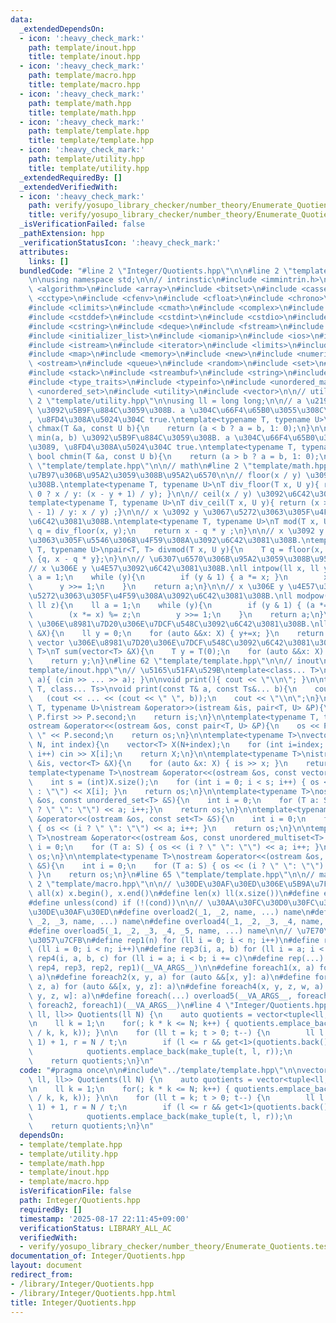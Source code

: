 ```yaml
---
data:
  _extendedDependsOn:
  - icon: ':heavy_check_mark:'
    path: template/inout.hpp
    title: template/inout.hpp
  - icon: ':heavy_check_mark:'
    path: template/macro.hpp
    title: template/macro.hpp
  - icon: ':heavy_check_mark:'
    path: template/math.hpp
    title: template/math.hpp
  - icon: ':heavy_check_mark:'
    path: template/template.hpp
    title: template/template.hpp
  - icon: ':heavy_check_mark:'
    path: template/utility.hpp
    title: template/utility.hpp
  _extendedRequiredBy: []
  _extendedVerifiedWith:
  - icon: ':heavy_check_mark:'
    path: verify/yosupo_library_checker/number_theory/Enumerate_Quotients.test.cpp
    title: verify/yosupo_library_checker/number_theory/Enumerate_Quotients.test.cpp
  _isVerificationFailed: false
  _pathExtension: hpp
  _verificationStatusIcon: ':heavy_check_mark:'
  attributes:
    links: []
  bundledCode: "#line 2 \"Integer/Quotients.hpp\"\n\n#line 2 \"template/template.hpp\"\
    \n\nusing namespace std;\n\n// intrinstic\n#include <immintrin.h>\n\n#include\
    \ <algorithm>\n#include <array>\n#include <bitset>\n#include <cassert>\n#include\
    \ <cctype>\n#include <cfenv>\n#include <cfloat>\n#include <chrono>\n#include <cinttypes>\n\
    #include <climits>\n#include <cmath>\n#include <complex>\n#include <cstdarg>\n\
    #include <cstddef>\n#include <cstdint>\n#include <cstdio>\n#include <cstdlib>\n\
    #include <cstring>\n#include <deque>\n#include <fstream>\n#include <functional>\n\
    #include <initializer_list>\n#include <iomanip>\n#include <ios>\n#include <iostream>\n\
    #include <istream>\n#include <iterator>\n#include <limits>\n#include <list>\n\
    #include <map>\n#include <memory>\n#include <new>\n#include <numeric>\n#include\
    \ <ostream>\n#include <queue>\n#include <random>\n#include <set>\n#include <sstream>\n\
    #include <stack>\n#include <streambuf>\n#include <string>\n#include <tuple>\n\
    #include <type_traits>\n#include <typeinfo>\n#include <unordered_map>\n#include\
    \ <unordered_set>\n#include <utility>\n#include <vector>\n\n// utility\n#line\
    \ 2 \"template/utility.hpp\"\n\nusing ll = long long;\n\n// a \u2190 max(a, b)\
    \ \u3092\u5B9F\u884C\u3059\u308B. a \u304C\u66F4\u65B0\u3055\u308C\u305F\u3089\
    , \u8FD4\u308A\u5024\u304C true.\ntemplate<typename T, typename U>\ninline bool\
    \ chmax(T &a, const U b){\n    return (a < b ? a = b, 1: 0);\n}\n\n// a \u2190\
    \ min(a, b) \u3092\u5B9F\u884C\u3059\u308B. a \u304C\u66F4\u65B0\u3055\u308C\u305F\
    \u3089, \u8FD4\u308A\u5024\u304C true.\ntemplate<typename T, typename U>\ninline\
    \ bool chmin(T &a, const U b){\n    return (a > b ? a = b, 1: 0);\n}\n#line 59\
    \ \"template/template.hpp\"\n\n// math\n#line 2 \"template/math.hpp\"\n\n// \u9664\
    \u7B97\u306B\u95A2\u3059\u308B\u95A2\u6570\n\n// floor(x / y) \u3092\u6C42\u3081\
    \u308B.\ntemplate<typename T, typename U>\nT div_floor(T x, U y){ return (x >\
    \ 0 ? x / y: (x - y + 1) / y); }\n\n// ceil(x / y) \u3092\u6C42\u3081\u308B.\n\
    template<typename T, typename U>\nT div_ceil(T x, U y){ return (x > 0 ? (x + y\
    \ - 1) / y: x / y) ;}\n\n// x \u3092 y \u3067\u5272\u3063\u305F\u4F59\u308A\u3092\
    \u6C42\u3081\u308B.\ntemplate<typename T, typename U>\nT mod(T x, U y){\n    T\
    \ q = div_floor(x, y);\n    return x - q * y ;\n}\n\n// x \u3092 y \u3067\u5272\
    \u3063\u305F\u5546\u3068\u4F59\u308A\u3092\u6C42\u3081\u308B.\ntemplate<typename\
    \ T, typename U>\npair<T, T> divmod(T x, U y){\n    T q = floor(x, y);\n    return\
    \ {q, x - q * y};\n}\n\n// \u6307\u6570\u306B\u95A2\u3059\u308B\u95A2\u6570\n\n\
    // x \u306E y \u4E57\u3092\u6C42\u3081\u308B.\nll intpow(ll x, ll y){\n    ll\
    \ a = 1;\n    while (y){\n        if (y & 1) { a *= x; }\n        x *= x;\n  \
    \      y >>= 1;\n    }\n    return a;\n}\n\n// x \u306E y \u4E57\u3092 z \u3067\
    \u5272\u3063\u305F\u4F59\u308A\u3092\u6C42\u3081\u308B.\nll modpow(ll x, ll y,\
    \ ll z){\n    ll a = 1;\n    while (y){\n        if (y & 1) { (a *= x) %= z; }\n\
    \        (x *= x) %= z;\n        y >>= 1;\n    }\n    return a;\n}\n\n// vector\
    \ \u306E\u8981\u7D20\u306E\u7DCF\u548C\u3092\u6C42\u3081\u308B.\nll sum(vector<ll>\
    \ &X){\n    ll y = 0;\n    for (auto &&x: X) { y+=x; }\n    return y;\n}\n\n//\
    \ vector \u306E\u8981\u7D20\u306E\u7DCF\u548C\u3092\u6C42\u3081\u308B.\ntemplate<typename\
    \ T>\nT sum(vector<T> &X){\n    T y = T(0);\n    for (auto &&x: X) { y += x; }\n\
    \    return y;\n}\n#line 62 \"template/template.hpp\"\n\n// inout\n#line 1 \"\
    template/inout.hpp\"\n// \u5165\u51FA\u529B\ntemplate<class... T>\nvoid input(T&...\
    \ a){ (cin >> ... >> a); }\n\nvoid print(){ cout << \"\\n\"; }\n\ntemplate<class\
    \ T, class... Ts>\nvoid print(const T& a, const Ts&... b){\n    cout << a;\n \
    \   (cout << ... << (cout << \" \", b));\n    cout << \"\\n\";\n}\n\ntemplate<typename\
    \ T, typename U>\nistream &operator>>(istream &is, pair<T, U> &P){\n    is >>\
    \ P.first >> P.second;\n    return is;\n}\n\ntemplate<typename T, typename U>\n\
    ostream &operator<<(ostream &os, const pair<T, U> &P){\n    os << P.first << \"\
    \ \" << P.second;\n    return os;\n}\n\ntemplate<typename T>\nvector<T> vector_input(int\
    \ N, int index){\n    vector<T> X(N+index);\n    for (int i=index; i<index+N;\
    \ i++) cin >> X[i];\n    return X;\n}\n\ntemplate<typename T>\nistream &operator>>(istream\
    \ &is, vector<T> &X){\n    for (auto &x: X) { is >> x; }\n    return is;\n}\n\n\
    template<typename T>\nostream &operator<<(ostream &os, const vector<T> &X){\n\
    \    int s = (int)X.size();\n    for (int i = 0; i < s; i++) { os << (i ? \" \"\
    \ : \"\") << X[i]; }\n    return os;\n}\n\ntemplate<typename T>\nostream &operator<<(ostream\
    \ &os, const unordered_set<T> &S){\n    int i = 0;\n    for (T a: S) {os << (i\
    \ ? \" \": \"\") << a; i++;}\n    return os;\n}\n\ntemplate<typename T>\nostream\
    \ &operator<<(ostream &os, const set<T> &S){\n    int i = 0;\n    for (T a: S)\
    \ { os << (i ? \" \": \"\") << a; i++; }\n    return os;\n}\n\ntemplate<typename\
    \ T>\nostream &operator<<(ostream &os, const unordered_multiset<T> &S){\n    int\
    \ i = 0;\n    for (T a: S) { os << (i ? \" \": \"\") << a; i++; }\n    return\
    \ os;\n}\n\ntemplate<typename T>\nostream &operator<<(ostream &os, const multiset<T>\
    \ &S){\n    int i = 0;\n    for (T a: S) { os << (i ? \" \": \"\") << a; i++;\
    \ }\n    return os;\n}\n#line 65 \"template/template.hpp\"\n\n// macro\n#line\
    \ 2 \"template/macro.hpp\"\n\n// \u30DE\u30AF\u30ED\u306E\u5B9A\u7FA9\n#define\
    \ all(x) x.begin(), x.end()\n#define len(x) ll(x.size())\n#define elif else if\n\
    #define unless(cond) if (!(cond))\n\n// \u30AA\u30FC\u30D0\u30FC\u30ED\u30FC\u30C9\
    \u30DE\u30AF\u30ED\n#define overload2(_1, _2, name, ...) name\n#define overload3(_1,\
    \ _2, _3, name, ...) name\n#define overload4(_1, _2, _3, _4, name, ...) name\n\
    #define overload5(_1, _2, _3, _4, _5, name, ...) name\n\n// \u7E70\u308A\u8FD4\
    \u3057\u7CFB\n#define rep1(n) for (ll i = 0; i < n; i++)\n#define rep2(i, n) for\
    \ (ll i = 0; i < n; i++)\n#define rep3(i, a, b) for (ll i = a; i < b; i++)\n#define\
    \ rep4(i, a, b, c) for (ll i = a; i < b; i += c)\n#define rep(...) overload4(__VA_ARGS__,\
    \ rep4, rep3, rep2, rep1)(__VA_ARGS__)\n\n#define foreach1(x, a) for (auto &&x:\
    \ a)\n#define foreach2(x, y, a) for (auto &&[x, y]: a)\n#define foreach3(x, y,\
    \ z, a) for (auto &&[x, y, z]: a)\n#define foreach4(x, y, z, w, a) for (auto &&[x,\
    \ y, z, w]: a)\n#define foreach(...) overload5(__VA_ARGS__, foreach4, foreach3,\
    \ foreach2, foreach1)(__VA_ARGS__)\n#line 4 \"Integer/Quotients.hpp\"\n\nvector<tuple<ll,\
    \ ll, ll>> Quotients(ll N) {\n    auto quotients = vector<tuple<ll, ll, ll>>();\n\
    \n    ll k = 1;\n    for(; k * k <= N; k++) { quotients.emplace_back(make_tuple(N\
    \ / k, k, k)); }\n\n    for (ll t = k; t > 0; t--) {\n        ll l = N / (t +\
    \ 1) + 1, r = N / t;\n        if (l <= r && get<1>(quotients.back()) < l) {\n\
    \            quotients.emplace_back(make_tuple(t, l, r));\n        }\n    }\n\n\
    \    return quotients;\n}\n"
  code: "#pragma once\n\n#include\"../template/template.hpp\"\n\nvector<tuple<ll,\
    \ ll, ll>> Quotients(ll N) {\n    auto quotients = vector<tuple<ll, ll, ll>>();\n\
    \n    ll k = 1;\n    for(; k * k <= N; k++) { quotients.emplace_back(make_tuple(N\
    \ / k, k, k)); }\n\n    for (ll t = k; t > 0; t--) {\n        ll l = N / (t +\
    \ 1) + 1, r = N / t;\n        if (l <= r && get<1>(quotients.back()) < l) {\n\
    \            quotients.emplace_back(make_tuple(t, l, r));\n        }\n    }\n\n\
    \    return quotients;\n}\n"
  dependsOn:
  - template/template.hpp
  - template/utility.hpp
  - template/math.hpp
  - template/inout.hpp
  - template/macro.hpp
  isVerificationFile: false
  path: Integer/Quotients.hpp
  requiredBy: []
  timestamp: '2025-08-17 22:11:45+09:00'
  verificationStatus: LIBRARY_ALL_AC
  verifiedWith:
  - verify/yosupo_library_checker/number_theory/Enumerate_Quotients.test.cpp
documentation_of: Integer/Quotients.hpp
layout: document
redirect_from:
- /library/Integer/Quotients.hpp
- /library/Integer/Quotients.hpp.html
title: Integer/Quotients.hpp
---
```

